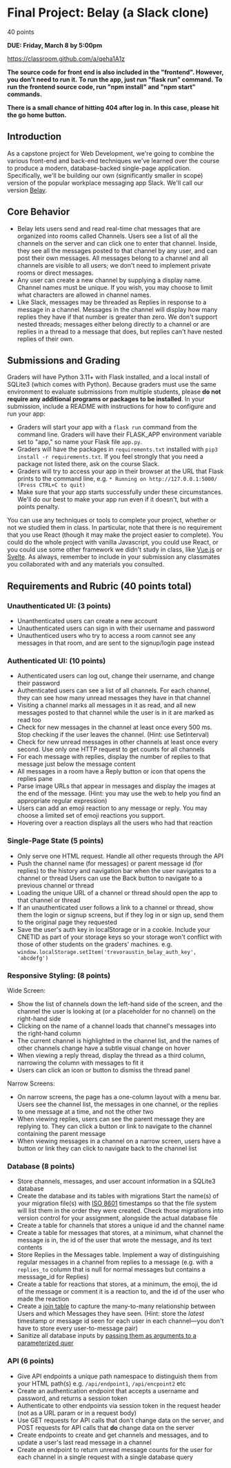 # Final Project: Belay (a Slack clone)

40 points

**DUE: Friday, March 8 by 5:00pm**

https://classroom.github.com/a/qeha1A1z

**The source code for front end is also included in the "frontend". However, you don't need to run it.**
**To run the app, just run "flask run" command.**
**To run the frontend source code, run "npm install" and "npm start" commands.**


**There is a small chance of hitting 404 after log in. In this case, please hit the go home button.**


## Introduction

As a capstone project for Web Development, we're going to combine the various
front-end and back-end techniques we've learned over the course to produce a
modern, database-backed single-page application. Specifically, we'll be building
our own (significantly smaller in scope) version of the popular workplace
messaging app Slack. We'll call our version
[Belay](https://en.wikipedia.org/wiki/Belaying).

## Core Behavior

- Belay lets users send and read real-time chat messages that are organized into
  rooms called Channels. Users see a list of all the channels on the server and
  can click one to enter that channel. Inside, they see all the messages posted
  to that channel by any user, and can post their own messages. All messages
  belong to a channel and all channels are visible to all users; we don't need
  to implement private rooms or direct messages.
- Any user can create a new channel by supplying a display name. Channel names
  must be unique. If you wish, you may choose to limit what characters are
  allowed in channel names.
- Like Slack, messages may be threaded as Replies in response to a message in a
  channel. Messages in the channel will display how many replies they have if
  that number is greater than zero. We don't support nested threads; messages
  either belong directly to a channel or are replies in a thread to a message
  that does, but replies can't have nested replies of their own.

## Submissions and Grading

Graders will have Python 3.11+ with Flask installed, and a local install of
SQLite3 (which comes with Python). Because graders must use the same environment
to evaluate submissions from multiple students, please **do not require any
additional programs or packages to be installed**. In your submission, include a
README with instructions for how to configure and run your app:

- Graders will start your app with a `flask run` command from the command line.
  Graders will have their FLASK_APP environment variable set to "app," so name
  your Flask file `app.py`.
- Graders will have the packages in `requirements.txt` installed with
  `pip3 install -r requirements.txt`. If you feel strongly that you need a
  package not listed there, ask on the course Slack.
- Graders will try to access your app in their browser at the URL that Flask
  prints to the command line, e.g.
  `* Running on http://127.0.0.1:5000/ (Press CTRL+C to quit)`
- Make sure that your app starts successfully under these circumstances. We'll
  do our best to make your app run even if it doesn't, but with a points
  penalty.

You can use any techniques or tools to complete your project, whether or not we
studied them in class. In particular, note that there is no requirement that you
use React (though it may make the project easier to complete). You could do the
whole project with vanilla Javascript, you could use React, or you could use
some other framework we didn't study in class, like [Vue.js](https://vuejs.org/)
or [Svelte](https://svelte.dev/). As always, remember to include in your
submission any classmates you collaborated with and any materials you consulted.

## Requirements and Rubric (40 points total)

### Unauthenticated UI: (3 points)

- Unanthenticated users can create a new account
- Unauthenticated users can sign in with their username and password
- Unauthenticed users who try to access a room cannot see any messages in that
  room, and are sent to the signup/login page instead

### Authenticated UI: (10 points)

- Authenticated users can log out, change their username, and change their
  password
- Authenticated users can see a list of all channels. For each channel, they 
  can see how many unread messages they have in that channel
- Visiting a channel marks all messages in it as read, and all new messages
  posted to that channel while the user is in it are marked as read too
- Check for new messages in the channel at least once every 500 ms. Stop
  checking if the user leaves the channel. (Hint: use SetInterval)
- Check for new unread messages in other channels at least once every second.
  Use only one HTTP request to get counts for all channels
- For each message with replies, display the number of replies to that message
  just below the message content
- All messages in a room have a Reply button or icon that opens the replies pane
- Parse image URLs that appear in messages and display the images at the end of
  the message. (Hint: you may use the web to help you find an appropriate
  regular expression)
- Users can add an emoji reaction to any message or reply. You may choose a 
  limited set of emoji reactions you support.
- Hovering over a reaction displays all the users who had that reaction

### Single-Page State (5 points)

- Only serve one HTML request. Handle all other requests through the API
- Push the channel name (for messages) or parent message id (for replies) to the
  history and navigation bar when the user navigates to a channel or thread
  Users can use the Back button to navigate to a previous channel or thread
- Loading the unique URL of a channel or thread should open the app to that
  channel or thread
- If an unauthenticated user follows a link to a channel or thread, show them
  the login or signup screens, but if they log in or sign up, send them to the
  original page they requested
- Save the user's auth key in localStorage or in a cookie. Include your CNETID
  as part of your storage keys so your storage won't conflict with those of
  other students on the graders' machines. e.g.
  `window.localStorage.setItem('trevoraustin_belay_auth_key', 'abcdefg')`

### Responsive Styling: (8 points)

Wide Screen:

- Show the list of channels down the left-hand side of the screen, and the
  channel the user is looking at (or a placeholder for no channel) on the
  right-hand side
- Clicking on the name of a channel loads that channel's messages into the
  right-hand column
- The current channel is highlighted in the channel list, and the names of other
  channels change have a subtle visual change on hover
- When viewing a reply thread, display the thread as a third column, narrowing
  the column with messages to fit it
- Users can click an icon or button to dismiss the thread panel

Narrow Screens:

- On narrow screens, the page has a one-column layout with a menu bar. Users see
  the channel list, the messages in one channel, or the replies to one message
  at a time, and not the other two
- When viewing replies, users can see the parent message they are replying to.
  They can click a button or link to navigate to the channel containing the
  parent message
- When viewing messages in a channel on a narrow screen, users have a button or
  link they can click to navigate back to the channel list

### Database (8 points)

- Store channels, messages, and user account information in a SQLite3 database
- Create the database and its tables with migrations Start the name(s) of your
  migration file(s) with [ISO 8601](https://en.wikipedia.org/wiki/ISO_8601)
  timestamps so that the file system will list them in the order they were
  created. Check those migrations into version control for your assignment,
  alongside the actual database file
- Create a table for channels that stores a unique id and the channel name
- Create a table for messages that stores, at a minimum, what channel the
  message is in, the id of the user that wrote the message, and its text
  contents
- Store Replies in the Messages table. Implement a way of distinguishing regular
  messages in a channel from replies to a message (e.g. with a `replies_to`
  column that is null for normal messages but contains a messsage_id for
  Replies)
- Create a table for reactions that stores, at a minimum, the emoji, the id of
  the message or comment it is a reaction to, and the id of the user who made
  the reaction
- Create a
  [join table](https://stackoverflow.com/questions/16549971/join-tables-in-sqlite-with-many-to-many)
  to capture the many-to-many relationship between Users and which Messages they
  have seen. (Hint: store the _latest_ timestamp or message id seen for each
  user in each channel—you don't have to store every user-to-message pair)
- Sanitize all database inputs by
  [passing them as arguments to a parameterized quer](https://flask.palletsprojects.com/en/2.3.x/patterns/sqlite3/#:~:text=To%20pass%20variable%20parts%20to%20the%20SQL%20statement%2C%20use%20a%20question%20mark%20in%20the%20statement%20and%20pass%20in%20the%20arguments%20as%20a%20list.%20Never%20directly%20add%20them%20to%20the%20SQL%20statement%20with%20string%20formatting%20because%20this%20makes%20it%20possible%20to%20attack%20the%20application%20using%20SQL%20Injections)

### API (6 points)

- Give API endpoints a unique path namespace to distinguish them from your HTML
  path(s) e.g. `/api/endpoint1`, `/api/encpoint2` etc
- Create an authentication endpoint that accepts a username and password, and 
  returns a session token
- Authenticate to other endpoints via session token in the request header (not
  as a URL param or in a request body)
- Use GET requests for API calls that don't change data on the server, and POST
  requests for API calls that **do** change data on the server
- Create endpoints to create and get channels and messages, and to update a user's last
  read message in a channel
- Create an endpoint to return unread message counts for the user for each channel in a
  single request with a single database query

